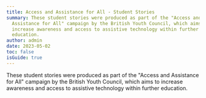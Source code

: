 ```yaml
---
title: Access and Assistance for All - Student Stories
summary: These student stories were produced as part of the "Access and
  Assistance for All" campaign by the British Youth Council, which aims to
  increase awareness and access to assistive technology within further
  education.
author: admin
date: 2023-05-02
toc: false
isGuide: true
---
```

<div class="callout__info"><span class="callout__icon"></span><span class="callout__text">These student stories were produced as part of the "Access and Assistance for All" campaign by the British Youth Council, which aims to increase awareness and access to assistive technology within further education.</span></div>

<style>.stories-grid{display:grid;grid-template-columns:1fr 1fr 1fr;}</style>

<div class="stories-grid">

<div class="stories-grid-item">

![]()

<p class="stories-grid-p"></p>

</div>

<div class="stories-grid-item">

</div>

<div class="stories-grid-item">

</div>

<div class="stories-grid-item">

</div>

<div class="stories-grid-item">

</div>

</div>